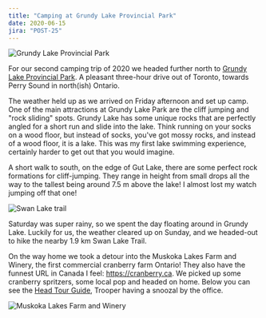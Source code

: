 ```yaml
---
title: "Camping at Grundy Lake Provincial Park"
date: 2020-06-15
jira: "POST-25"
---
```


![Grundy Lake Provincial Park](../images/grundy/lake.jpg)

For our second camping trip of 2020 we headed further north to <a href="http://www.ontarioparks.com/park/grundylake">Grundy Lake Provincial Park</a>. A pleasant three-hour drive out of Toronto, towards Perry Sound in north(ish) Ontario.

The weather held up as we arrived on Friday afternoon and set up camp. One of the main attractions at Grundy Lake Park are the cliff jumping and "rock sliding" spots. Grundy Lake has some unique rocks that are perfectly angled for a short run and slide into the lake. Think running on your socks on a wood floor, but instead of socks, you've got mossy rocks, and instead of a wood floor, it is a lake. This was my first lake swimming experience, certainly harder to get out that you would imagine. 

A short walk to south, on the edge of Gut Lake, there are some perfect rock formations for cliff-jumping. They range in height from small drops all the way to the tallest being around 7.5 m above the lake! I almost lost my watch jumping off that one!

<span class="img-right">

![Swan Lake trail](../images/grundy/swan-lake-trail.jpg)

</span>

Saturday was super rainy, so we spent the day floating around in Grundy Lake. Luckily for us, the weather cleared up on Sunday, and we headed-out to hike the nearby 1.9 km Swan Lake Trail.

On the way home we took a detour into the Muskoka Lakes Farm and Winery, the first commercial cranberry farm Ontario! They also have the funnest URL in Canada I feel: https://cranberry.ca. We picked up some cranberry spritzers, some local pop and headed on home. Below you can see the [Head Tour Guide](https://cranberry.ca/our-team/), Trooper having a snoozal by the office.

![Muskoka Lakes Farm and Winery](../images/grundy/muskoka-lakes-farm-and-winery.jpg)

